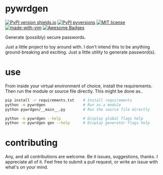 # pywrdgen
[![PyPI version shields.io](https://img.shields.io/pypi/v/pywrdgen.svg)](https://pypi.python.org/pypi/pywrdgen/) [![PyPI pyversions](https://img.shields.io/pypi/pyversions/pywrdgen.svg)](https://pypi.python.org/pypi/pywrdgen/) [![MIT license](https://img.shields.io/badge/License-MIT-blue.svg)](https://lbesson.mit-license.org/) [![made-with-vim](https://img.shields.io/badge/Made%20with-Vim-1f425f.svg)](https://www.vim.org/) [![Awesome Badges](https://img.shields.io/badge/badges-awesome-green.svg)](https://github.com/Naereen/badges)

Generate (possibly) secure passwords.

Just a little project to toy around with. I don't intend this to be anything
ground-breaking and exciting. Just a little utility to generate password(s).

# use
From inside your virtual environment of choice, install the requirements. Then
run the module or source file directly. This might be done as..

```bash
pip install -r requirements.txt    # Install requirements
python -m pywrdgen                 # Run as a module
python pywrdgen/__main__.py        # Run the source file directly

python -m pywrdgen --help          # Display global flags help
python -m pywrdgen gen --help      # Display generator flags help
```

# contributing
Any, and all contributions are welcome. Be it issues, suggestions, thanks. I
appreciate all of it. Feel free to submit a pull request, or write an issue 
with what's on your mind.
